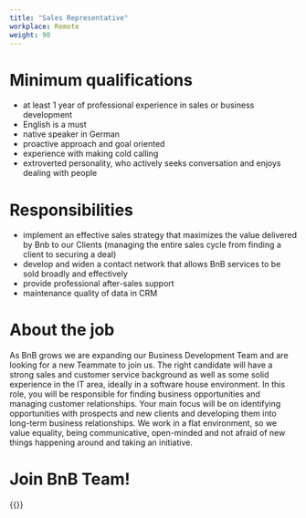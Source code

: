 ```yaml
---
title: "Sales Representative"
workplace: Remote
weight: 90
---
```


# Minimum qualifications

* at least 1 year of professional experience in sales or business development
* English is a must
* native speaker in German
* proactive approach and goal oriented
* experience with making cold calling 
* extroverted personality, who actively seeks conversation and enjoys dealing with people 

# Responsibilities

* implement an effective sales strategy that maximizes the value delivered by Bnb to our Clients (managing the entire sales cycle from finding a client to securing a deal)
* develop and widen a contact network that allows BnB services to be sold broadly and effectively
* provide professional after-sales support
* maintenance quality of data in CRM

# About the job

As BnB grows we are expanding our Business Development Team and are looking for a new Teammate to join us. The right candidate will have a strong sales and customer service background as well as some solid experience in the IT area, ideally in a software house environment. In this role, you will be responsible for finding business opportunities and managing customer relationships. Your main focus will be on identifying opportunities with prospects and new clients and developing them into long-term business relationships.
We work in a flat environment, so we value equality, being communicative, open-minded and not afraid of new things happening around and taking an initiative.

# Join BnB Team!

{{<disclaimer>}}
